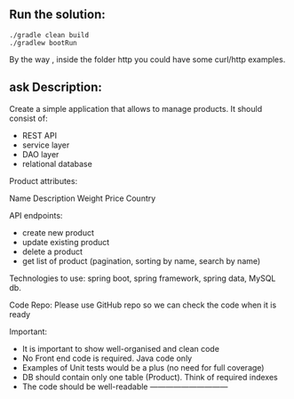 
Run the solution:
---------------------
```docker-compose up -d 
./gradle clean build
./gradlew bootRun
```
By the way , inside the folder http you could have some curl/http examples.

ask Description:
---------------------
Create a simple application that allows to manage products.
It should consist of:

- REST API
- service layer
- DAO layer
- relational database

Product attributes:

Name
Description
Weight
Price
Country

API endpoints:
- create new product
- update existing product
- delete a product
- get list of product (pagination, sorting by name, search by name)

Technologies to use: spring boot, spring framework, spring data, MySQL db.

Code Repo: Please use GitHub repo so we can check the code when it is ready

Important:
-  It is important to show well-organised and clean code
-  No Front end code is required. Java code only
- Examples of Unit tests would be a plus (no need for full coverage)
- DB should contain only one table (Product). Think of required indexes
- The code should be well-readable
——————————
